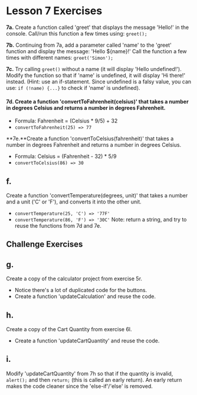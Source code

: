 # Lesson 7 Exercises

**7a.** Create a function called 'greet' that displays the message 'Hello!' in the console. Call/run this function a few times using: `greet();`


**7b.** Continuing from 7a, add a parameter called 'name' to the 'greet' function and display the message: 'Hello ${name}!' Call the function a few times with different names: `greet('Simon');`

**7c.** Try calling `greet()` without a name (it will display 'Hello undefined!'). Modify the function so that if 'name' is undefined, it will display 'Hi there!' instead.
(Hint: use an if-statement. Since undefined is a falsy value, you can use: `if (!name) {...}` to check if 'name' is undefined).

#### 7d. Create a function 'convertToFahrenheit(celsius)' that takes a number in degrees Celsius and returns a number in degrees Fahrenheit.
- Formula: Fahrenheit = (Celsius * 9/5) + 32
- `convertToFahrenheit(25) => 77`

**7e.**Create a function 'convertToCelsius(fahrenheit)' that takes a number in degrees Fahrenheit and returns a number in degrees Celsius.
- Formula: Celsius = (Fahrenheit - 32) * 5/9
- `convertToCelsius(86) => 30`

## f.
Create a function 'convertTemperature(degrees, unit)' that takes a number and a unit ('C' or 'F'), and converts it into the other unit.
- `convertTemperature(25, 'C') => '77F'`
- `convertTemperature(86, 'F') => '30C'`
Note: return a string, and try to reuse the functions from 7d and 7e.

## Challenge Exercises

## g.
Create a copy of the calculator project from exercise 5r.
- Notice there's a lot of duplicated code for the buttons.
- Create a function 'updateCalculation' and reuse the code.

## h.
Create a copy of the Cart Quantity from exercise 6l.
- Create a function 'updateCartQuantity' and reuse the code.

## i.
Modify 'updateCartQuantity' from 7h so that if the quantity is invalid, `alert();` and then `return;` (this is called an early return). An early return makes the code cleaner since the 'else-if'/'else' is removed.
